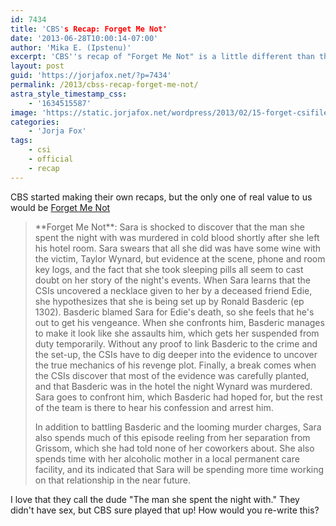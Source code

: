 ```yaml
---
id: 7434
title: 'CBS's Recap: Forget Me Not'
date: '2013-06-28T10:00:14-07:00'
author: 'Mika E. (Ipstenu)'
excerpt: 'CBS''s recap of "Forget Me Not" is a little different than the one we might have written.'
layout: post
guid: 'https://jorjafox.net/?p=7434'
permalink: /2013/cbss-recap-forget-me-not/
astra_style_timestamp_css:
    - '1634515587'
image: 'https://static.jorjafox.net/wordpress/2013/02/15-forget-csifiles02.jpg'
categories:
    - 'Jorja Fox'
tags:
    - csi
    - official
    - recap
---
```


CBS started making their own recaps, but the only one of real value to us would be <a href="http://www.cbs.com/shows/csi/episodes/209372">Forget Me Not</a>
<blockquote>**Forget Me Not**: Sara is shocked to discover that the man she spent the night with was murdered in cold blood shortly after she left his hotel room. Sara swears that all she did was have some wine with the victim, Taylor Wynard, but evidence at the scene, phone and room key logs, and the fact that she took sleeping pills all seem to cast doubt on her story of the night's events. When Sara learns that the CSIs uncovered a necklace given to her by a deceased friend Edie, she hypothesizes that she is being set up by Ronald Basderic (ep 1302). Basderic blamed Sara for Edie's death, so she feels that he's out to get his vengeance. When she confronts him, Basderic manages to make it look like she assaults him, which gets her suspended from duty temporarily. Without any proof to link Basderic to the crime and the set-up, the CSIs have to dig deeper into the evidence to uncover the true mechanics of his revenge plot. Finally, a break comes when the CSIs discover that most of the evidence was carefully planted, and that Basderic was in the hotel the night Wynard was murdered.  Sara goes to confront him, which Basderic had hoped for, but the rest of the team is there to hear his confession and arrest him.

In addition to battling Basderic and the looming murder charges, Sara also spends much of this episode reeling from her separation from Grissom, which she had told none of her coworkers about. She also spends time with her alcoholic mother in a local permanent care facility, and its indicated that Sara will be spending more time working on that relationship in the near future.</blockquote>
I love that they call the dude "The man she spent the night with." They didn't have sex, but CBS sure played that up! How would you re-write this?
